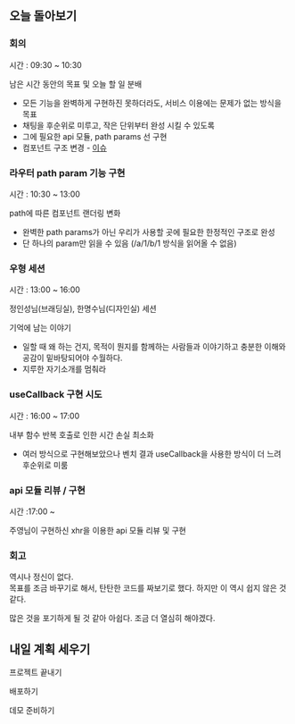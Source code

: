 ## 오늘 돌아보기

### 회의

시간 : 09:30 ~ 10:30

남은 시간 동안의 목표 및 오늘 할 일 분배
- 모든 기능을 완벽하게 구현하진 못하더라도, 서비스 이용에는 문제가 없는 방식을 목표
- 채팅을 후순위로 미루고, 작은 단위부터 완성 시킬 수 있도록
- 그에 필요한 api 모듈, path params 선 구현
- 컴포넌트 구조 변경 - [이슈](https://github.com/woowa-techcamp-2021/deal-16/issues/131)

### 라우터 path param 기능 구현

시간 : 10:30 ~ 13:00

path에 따른 컴포넌트 랜더링 변화
- 완벽한 path params가 아닌 우리가 사용할 곳에 필요한 한정적인 구조로 완성
- 단 하나의 param만 읽을 수 있음 (/a/1/b/1 방식을 읽어올 수 없음) 

### 우형 세션

시간 : 13:00 ~ 16:00

정인성님(브래딩실), 한명수님(디자인실) 세션

기억에 남는 이야기
- 일할 때 왜 하는 건지, 목적이 뭔지를 함께하는 사람들과 이야기하고 충분한 이해와 공감이 밑바탕되어야 수월하다.
- 지루한 자기소개를 멈춰라

### useCallback 구현 시도

시간 : 16:00 ~ 17:00

내부 함수 반복 호출로 인한 시간 손실 최소화
- 여러 방식으로 구현해보았으나 벤치 결과 useCallback을 사용한 방식이 더 느려 후순위로 미룸

### api 모듈 리뷰 / 구현

시간 :17:00 ~ 

주영님이 구현하신 xhr을 이용한 api 모듈 리뷰 및 구현

### 회고

역시나 정신이 없다.  
목표를 조금 바꾸기로 해서, 탄탄한 코드를 짜보기로 했다. 하지만 이 역시 쉽지 않은 것 같다.

많은 것을 포기하게 될 것 같아 아쉽다. 조금 더 열심히 해야겠다.

## 내일 계획 세우기

프로젝트 끝내기

배포하기

데모 준비하기
